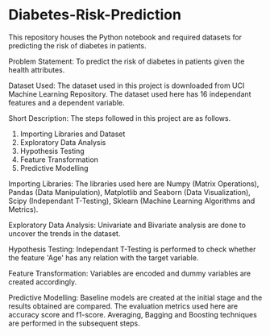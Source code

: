 # Diabetes-Risk-Prediction
This repository houses the Python notebook and required datasets for predicting the risk of diabetes in patients. 

Problem Statement:
To predict the risk of diabetes in patients given the health attributes.

Dataset Used:
The dataset used in this project is downloaded from UCI Machine Learning Repository. The dataset used here has 16 independant features and a dependent variable.

Short Description:
The steps followed in this project are as follows.
  1) Importing Libraries and Dataset
  2) Exploratory Data Analysis
  3) Hypothesis Testing
  4) Feature Transformation
  5) Predictive Modelling
  
Importing Libraries:
The libraries used here are Numpy (Matrix Operations), Pandas (Data Manipulation), Matplotlib and Seaborn (Data Visualization), Scipy (Independant T-Testing), Sklearn (Machine Learning Algorithms and Metrics).

Exploratory Data Analysis:
Univariate and Bivariate analysis are done to uncover the trends in the dataset.

Hypothesis Testing:
Independant T-Testing is performed to check whether the feature 'Age' has any relation with the target variable.

Feature Transformation:
Variables are encoded and dummy variables are created accordingly.

Predictive Modelling:
Baseline models are created at the initial stage and the results obtained are compared. The evaluation metrics used here are accuracy score and f1-score. Averaging, Bagging and Boosting techniques are performed in the subsequent steps.


